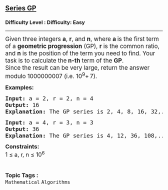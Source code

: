 <h2><a href="https://www.geeksforgeeks.org/problems/series-gp4646/1">Series GP</a></h2><h3>Difficulty Level : Difficulty: Easy</h3><hr><div class="problems_problem_content__Xm_eO"><p><span style="font-size: 14pt;">Given three integers <strong>a</strong>, <strong>r</strong>, and <strong>n</strong>, where <strong>a </strong>is the first term of a <strong>geometric progression</strong> (GP), <strong>r</strong> is the common ratio, and <strong>n</strong> is the position of the term you need to find. Your task is to calculate the<strong> n-th</strong> term of the <strong>GP</strong>.<br>Since the result can be very large, return the answer modulo 1000000007 (i.e. 10<sup>9</sup>+ 7).<br></span></p>
<p><span style="font-size: 18px;"><strong>Examples:</strong></span></p>
<pre><span style="font-size: 18px;"><strong>Input: </strong>a = 2, r = 2, n = 4
<strong>Output: </strong>16
<strong>Explanation: </strong>The GP series is 2, 4, 8, 16, 32,... in which 16 is the 4th term.</span></pre>
<pre><span style="font-size: 18px;"><strong>Input: </strong>a = 4, r = 3, n = 3
<strong>Output: </strong>36
<strong>Explanation: </strong>The GP series is 4, 12, 36, 108,... in which 36 is the 3rd term.</span><span style="font-size: 18px;"><br></span></pre>
<p><span style="font-size: 18px;"><strong>Constraints:</strong><br></span><span style="font-size: 18px;">1 ≤ a, r, n ≤ 10<sup>6</sup></span></p></div><br><p><span style=font-size:18px><strong>Topic Tags : </strong><br><code>Mathematical</code>&nbsp;<code>Algorithms</code>&nbsp;